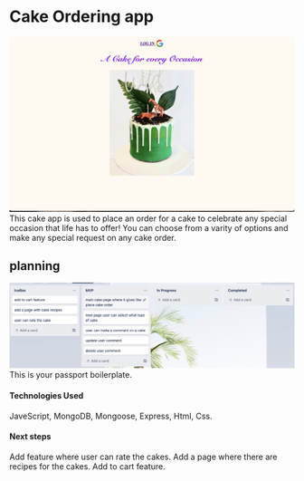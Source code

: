 # Cake Ordering app

<img src="./public/images/cake.png" alt="trello" title='cake'>
This cake app is used to place an order for a cake to celebrate any special occasion that life has to offer! You can choose from a varity of options and make any special request on any cake order.


## planning

<img src="./public/images/trello.png" alt="trello" title='Trello'>
This is your passport boilerplate.


#### Technologies Used
JaveScript, MongoDB, Mongoose, Express, Html, Css.

#### Next steps
Add feature where user can rate the cakes.
Add a page where there are recipes for the cakes.
Add to cart feature.
